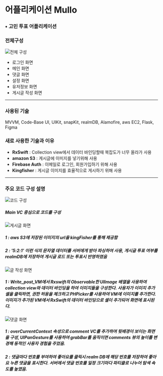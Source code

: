 <h1>어플리케이션 Mullo</h1>
<h3>&#8226; 고민 투표 어플리케이션</h3>
<body> 
    <h3>전체구성</h3>
    <img src="mullo_all.png" alt="전체 구성">
    <ul>
        <li>로그인 화면</li>
        <li>메인 화면</li>
        <li>댓글 화면</li>
        <li>설정 화면</li>
        <li>유저정보 화면</li>
        <li>게시글 작성 화면</li>
    </ul>
    <hr>
    <h3>사용된 기술</h3>
      <p>MVVM, Code-Base UI, UIKit, snapKit, realmDB, Alamofire, aws EC2, Flask, Figma</p>
    <h3>새로 사용한 기술과 이유</h3>
    <ul>
        <li><b>RxSwift</b> : Collection view에서 데이터 바인딩할때 복잡도가 너무 올라가 사용</li>
        <li><b>amazon S3</b> : 게시글에 이미지를 넣기위해 사용</li>
        <li><b>Firebase Auth</b> : 이메일로 로그인, 회원가입하기 위해 사용</li>
        <li><b>Kingfisher</b> : 게시글 이미지를 효율적으로 게시하기 위해 사용</li>
    </ul>
    <hr>
    <h3>주요 코드 구성 설명</h3>
    <img src="mullo_code.png" alt="코드 구성">
    <h5>Main VC 중심으로 코드를 구성</h5>
    <img src="게시글 화면.png" alt="게시글 화면">
    <h5>1 : aws S3에 저장된 이미지의 url을 kingFisher를 통해 제공함</h5>
	<h5>2 : '5:2:1' 이런 식의 문자열 데이터를 서버에게 받아 파싱하여 사용, 게시글 투표 여부를 realmDB에 저장하여 게시글 로드 또는 투표시 반영하였음</h5>
	<img src="글 작성 화면.png" alt="글 작성 화면">
	<h5>1 : Write_post_VM에서 Rxswift의 Observable한 UIImage 배열을 사용하여 collection view와 데이터 바인딩을 하여 이미지들을 구성한다. 사용자가 이미지 추가 셀을 클릭하면, 권한 허용을 체크하고 PHPicker를 사용하여 VM에 이미지를 추가한다. 이미지가 추가된 VM에서 RxSwift의 데이터 바인딩으로 셀이 추가되어 화면에 표시된다.</h5>
    <img src="댓글 화면.png" alt="댓글 화면">
	<h5>1 : overCurrentContext 속성으로 comment VC를 추가하여 뒷배경이 보이는 화면을 구성, UIPanGesture를 사용하여 grabBar를 움직이면 comments 뷰의 높이를 변경해 동적인 사용자 경험을 주었음.</h5>
	<h5>2 : 댓글마다 번호를 부여하여 좋아요를 클릭시 realm DB에 해당 번호를 저장하여 좋아요 누른 댓글을 표시한다. 서버에서 댓글 번호를 일정 크기마다 파티클로 나누어 탐색 속도를 높였음.</h5>
</body>
